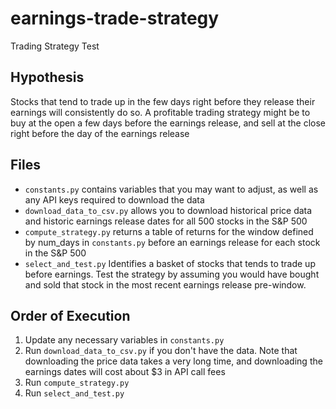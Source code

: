 # earnings-trade-strategy
Trading Strategy Test

## Hypothesis
Stocks that tend to trade up in the few days right before they release their earnings will consistently do so. A profitable trading strategy might be to buy at the open a few days before the earnings release, and sell at the close right before the day of the earnings release

## Files
- `constants.py` contains variables that you may want to adjust, as well as any API keys required to download the data
- `download_data_to_csv.py` allows you to download historical price data and historic earnings release dates for all 500 stocks in the S&P 500
- `compute_strategy.py` returns a table of returns for the window defined by num_days in `constants.py` before an earnings release for each stock in the S&P 500
- `select_and_test.py` Identifies a basket of stocks that tends to trade up before earnings. Test the strategy by assuming you would have bought and sold that stock in the most recent earnings release pre-window.

## Order of Execution
1. Update any necessary variables in `constants.py`
2. Run `download_data_to_csv.py` if you don't have the data. Note that downloading the price data takes a very long time, and downloading the earnings dates will cost about $3 in API call fees
3. Run `compute_strategy.py`
4. Run `select_and_test.py`
